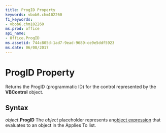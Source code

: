 ```yaml
---
title: ProgID Property
keywords: vbob6.chm102260
f1_keywords:
- vbob6.chm102260
ms.prod: office
api_name:
- Office.ProgID
ms.assetid: 744c805d-1ad7-9ead-9689-ce9e5ddf5923
ms.date: 06/08/2017
---
```



# ProgID Property



Returns the ProgID (programmatic ID) for the control represented by the  **VBControl** object.

## Syntax

_object_**.ProgID**
The  _object_ placeholder represents an[object expression](../../Glossary/vbe-glossary.md#object-expression) that evaluates to an object in the Applies To list.

